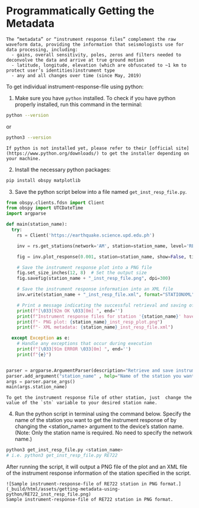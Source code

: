 Programmatically Getting the Metadata
=======================================

```{note}
The “metadata” or “instrument response files” complement the raw waveform data, providing the information that seismologists use for data processing, including:
  - gains, overall sensitivity, poles, zeros and filters needed to deconvolve the data and arrive at true ground motion
  - latitude, longitude, elevation (which are obfuscated to ~1 km to protect user’s identities)instrument type
  - any and all changes over time (since May, 2019)
```

To get individual instrument-response-file using python:

1. Make sure you have `python` installed. To check if you have python properly installed, run this command in the terminal:
  ```bash
  python --version
  ```
  or
  ```bash
  python3 --version
  ```
  ```{note}
  If python is not installed yet, please refer to their [official site](https://www.python.org/downloads/) to get the installer depending on your machine.
  ```
2. Install the necessary python packages:
  ```bash
  pip install obspy matplotlib
  ```
3. Save the python script below into a file named `get_inst_resp_file.py`.
  ```python
  from obspy.clients.fdsn import Client
  from obspy import UTCDateTime
  import argparse

  def main(station_name):
    try:
      rs = Client('https://earthquake.science.upd.edu.ph')

      inv = rs.get_stations(network='AM', station=station_name, level='RESP')

      fig = inv.plot_response(0.001, station=station_name, show=False, time=UTCDateTime.now())

      # Save the instrument response plot into a PNG file
      fig.set_size_inches(12, 8)  # Set the output size
      fig.savefig(station_name + "_inst_resp_file.png", dpi=300) 

      # Save the instrument response information into an XML file
      inv.write(station_name + "_inst_resp_file.xml", format="STATIONXML")

      # Print a message indicating the successful retrieval and saving of the instrument response files
      print(f"[\033[92m OK \033[0m] ", end='')
      print(f"Instrument response files for station '{station_name}' have been successfully retrieved and saved")
      print(f"- PNG plot: {station_name}_inst_resp_plot.png")
      print(f"- XML metadata: {station_name}_inst_resp_file.xml")

    except Exception as e:
      # Handle any exceptions that occur during execution
      print(f"[\033[91m ERROR \033[0m] ", end='')
      print(f"{e}")


  parser = argparse.ArgumentParser(description="Retrieve and save instrument response files for a specified station.")
  parser.add_argument("station_name" , help="Name of the station you want to get the instrument response file of")
  args = parser.parse_args()
  main(args.station_name)
  ```
  ```{note}
  To get the instrument response file of other station, just  change the value of the `stn` variable to your desired station name.
  ```
4. Run the python script in terminal using the command below. Specify the name of the station you want to get the instrument response of by changing the <station_name> argument to the device’s station name. (Note: Only the station name is required. No need to specify the network name.)
  ```bash
  python3 get_inst_resp_file.py <station_name>
  # i.e. python3 get_inst_resp_file.py RE722
  ```
  After running the script, it will output a PNG file of the plot and an XML file of the instrument response information of the station specified in the script.
  

  ```{admonition} Sample Output  
  ![Sample instrument-response-file of RE722 station in PNG format.](_build/html/assets/getting-metadata-using-python/RE722_inst_resp_file.png)
  Sample instrument-response-file of RE722 station in PNG format.
  ```